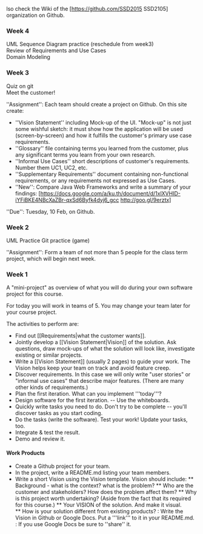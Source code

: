 lso check the Wiki of the [https://github.com/SSD2015 SSD2105] organization on Github.

### Week 4
UML Sequence Diagram practice (reschedule from week3)<br>
Review of Requirements and Use Cases<br>
Domain Modeling

### Week 3
Quiz on git<br>
Meet the customer!

''Assignment'': Each team should create a project on Github. On this site create:
* ''Vision Statement'' including Mock-up of the UI.  "Mock-up" is not just some wishful sketch: it must show how the application will be used (screen-by-screen) and how it fulfills the customer's primary use case requirements.
* ''Glossary'' file containing terms you learned from the customer, plus any significant terms you learn from your own research.
* ''Informal Use Cases'' short descriptions of customer's requirements.  Number them UC1, UC2, etc.
* ''Supplementary Requirements'' document containing non-functional requirements, or any requirements not expressed as Use Cases.
* ''New'': Compare Java Web Frameworks and write a summary of your findings:  [https://docs.google.com/a/ku.th/document/d/1xlXVHID-iYFiBKE4NBcXaZBr-qxSd6Byfk4dyj6_gcc http://goo.gl/9erztx]

''Due'': Tuesday, 10 Feb, on Github.

### Week 2
UML Practice
Git practice (game)

''Assignment'': Form a team of not more than 5 people for the class term project, which will begin next week.<br>

### Week 1
A "mini-project" as overview of what you will do during your own software project for this course.

For today you will work in teams of 5.  You may change your team later for your course project.

The activities to perform are:

* Find out [[Requirements|what the customer wants]].
* Jointly develop a [[Vision Statement|Vision]] of the solution. Ask questions, draw mock-ups of what the solution will look like, investigate existing or similar projects.
* Write a [[Vision Statement]] (usually 2 pages) to guide your work.  The Vision helps keep your team on track and avoid feature creep.
* Discover requirements. In this case we will only write "user stories" or "informal use cases" that describe major features. (There are many other kinds of requirements.)
* Plan the first iteration.  What can you implement '''today'''?
* Design software for the first iteration. -- Use the whiteboards.
* Quickly write tasks you need to do.  Don't try to be complete -- you'll discover tasks as you start coding.
* Do the tasks (write the software).  Test your work!  Update your tasks, too.
* Integrate & test the result.
* Demo and review it.

#### Work Products

* Create a Github project for your team.
* In the project, write a README.md listing your team members.
* Write a short Vision using the Vision template.  Vision should include:
** Background - what is the context? what is the problem?
** Who are the customer and stakeholders?  How does the problem affect them?
** Why is this project worth undertaking?  (Aside from the fact that its required for this course.)
** Your VISION of the solution.  And make it visual.  
** How is your solution different from existing products? 
: Write the Vision in Github or Google Docs. Put a '''link''' to it in your README.md.
: If you use Google Docs be sure to ''share'' it.
